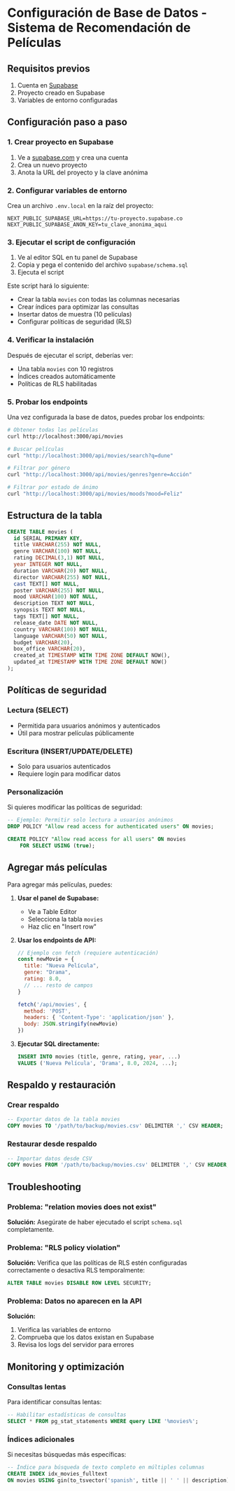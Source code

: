 # Configuración de Base de Datos - Sistema de Recomendación de Películas

## Requisitos previos

1. Cuenta en [Supabase](https://supabase.com)
2. Proyecto creado en Supabase
3. Variables de entorno configuradas

## Configuración paso a paso

### 1. Crear proyecto en Supabase

1. Ve a [supabase.com](https://supabase.com) y crea una cuenta
2. Crea un nuevo proyecto
3. Anota la URL del proyecto y la clave anónima

### 2. Configurar variables de entorno

Crea un archivo `.env.local` en la raíz del proyecto:

```env
NEXT_PUBLIC_SUPABASE_URL=https://tu-proyecto.supabase.co
NEXT_PUBLIC_SUPABASE_ANON_KEY=tu_clave_anonima_aqui
```

### 3. Ejecutar el script de configuración

1. Ve al editor SQL en tu panel de Supabase
2. Copia y pega el contenido del archivo `supabase/schema.sql`
3. Ejecuta el script

Este script hará lo siguiente:
- Crear la tabla `movies` con todas las columnas necesarias
- Crear índices para optimizar las consultas
- Insertar datos de muestra (10 películas)
- Configurar políticas de seguridad (RLS)

### 4. Verificar la instalación

Después de ejecutar el script, deberías ver:
- Una tabla `movies` con 10 registros
- Índices creados automáticamente
- Políticas de RLS habilitadas

### 5. Probar los endpoints

Una vez configurada la base de datos, puedes probar los endpoints:

```bash
# Obtener todas las películas
curl http://localhost:3000/api/movies

# Buscar películas
curl "http://localhost:3000/api/movies/search?q=dune"

# Filtrar por género
curl "http://localhost:3000/api/movies/genres?genre=Acción"

# Filtrar por estado de ánimo
curl "http://localhost:3000/api/movies/moods?mood=Feliz"
```

## Estructura de la tabla

```sql
CREATE TABLE movies (
  id SERIAL PRIMARY KEY,
  title VARCHAR(255) NOT NULL,
  genre VARCHAR(100) NOT NULL,
  rating DECIMAL(3,1) NOT NULL,
  year INTEGER NOT NULL,
  duration VARCHAR(20) NOT NULL,
  director VARCHAR(255) NOT NULL,
  cast TEXT[] NOT NULL,
  poster VARCHAR(255) NOT NULL,
  mood VARCHAR(100) NOT NULL,
  description TEXT NOT NULL,
  synopsis TEXT NOT NULL,
  tags TEXT[] NOT NULL,
  release_date DATE NOT NULL,
  country VARCHAR(100) NOT NULL,
  language VARCHAR(50) NOT NULL,
  budget VARCHAR(20),
  box_office VARCHAR(20),
  created_at TIMESTAMP WITH TIME ZONE DEFAULT NOW(),
  updated_at TIMESTAMP WITH TIME ZONE DEFAULT NOW()
);
```

## Políticas de seguridad

### Lectura (SELECT)
- Permitida para usuarios anónimos y autenticados
- Útil para mostrar películas públicamente

### Escritura (INSERT/UPDATE/DELETE)
- Solo para usuarios autenticados
- Requiere login para modificar datos

### Personalización

Si quieres modificar las políticas de seguridad:

```sql
-- Ejemplo: Permitir solo lectura a usuarios anónimos
DROP POLICY "Allow read access for authenticated users" ON movies;

CREATE POLICY "Allow read access for all users" ON movies
    FOR SELECT USING (true);
```

## Agregar más películas

Para agregar más películas, puedes:

1. **Usar el panel de Supabase:**
   - Ve a Table Editor
   - Selecciona la tabla `movies`
   - Haz clic en "Insert row"

2. **Usar los endpoints de API:**
   ```javascript
   // Ejemplo con fetch (requiere autenticación)
   const newMovie = {
     title: "Nueva Película",
     genre: "Drama",
     rating: 8.0,
     // ... resto de campos
   }
   
   fetch('/api/movies', {
     method: 'POST',
     headers: { 'Content-Type': 'application/json' },
     body: JSON.stringify(newMovie)
   })
   ```

3. **Ejecutar SQL directamente:**
   ```sql
   INSERT INTO movies (title, genre, rating, year, ...)
   VALUES ('Nueva Película', 'Drama', 8.0, 2024, ...);
   ```

## Respaldo y restauración

### Crear respaldo
```sql
-- Exportar datos de la tabla movies
COPY movies TO '/path/to/backup/movies.csv' DELIMITER ',' CSV HEADER;
```

### Restaurar desde respaldo
```sql
-- Importar datos desde CSV
COPY movies FROM '/path/to/backup/movies.csv' DELIMITER ',' CSV HEADER;
```

## Troubleshooting

### Problema: "relation movies does not exist"
**Solución:** Asegúrate de haber ejecutado el script `schema.sql` completamente.

### Problema: "RLS policy violation"
**Solución:** Verifica que las políticas de RLS estén configuradas correctamente o desactiva RLS temporalmente:
```sql
ALTER TABLE movies DISABLE ROW LEVEL SECURITY;
```

### Problema: Datos no aparecen en la API
**Solución:** 
1. Verifica las variables de entorno
2. Comprueba que los datos existan en Supabase
3. Revisa los logs del servidor para errores

## Monitoring y optimización

### Consultas lentas
Para identificar consultas lentas:
```sql
-- Habilitar estadísticas de consultas
SELECT * FROM pg_stat_statements WHERE query LIKE '%movies%';
```

### Índices adicionales
Si necesitas búsquedas más específicas:
```sql
-- Índice para búsqueda de texto completo en múltiples columnas
CREATE INDEX idx_movies_fulltext 
ON movies USING gin(to_tsvector('spanish', title || ' ' || description));
```
